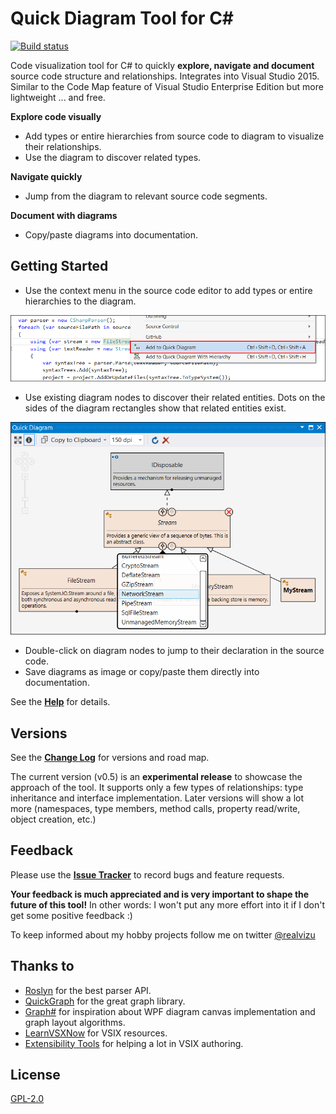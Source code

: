 # Quick Diagram Tool for C# #
[![Build status](https://ci.appveyor.com/api/projects/status/sw2picivqnv5buj8?svg=true)](https://ci.appveyor.com/project/realvizu/softvis)

Code visualization tool for C# to quickly **explore, navigate and document** source code structure and relationships. 
Integrates into Visual Studio 2015.
Similar to the Code Map feature of Visual Studio Enterprise Edition but more lightweight ... and free.

**Explore code visually**
* Add types or entire hierarchies from source code to diagram to visualize their relationships.
* Use the diagram to discover related types.

**Navigate quickly**
* Jump from the diagram to relevant source code segments.

**Document with diagrams**
* Copy/paste diagrams into documentation.
 

<!-- Update the VS Gallery link after you upload the VSIX-->
<!-- Download this extension from the [VS Gallery](https://visualstudiogallery.msdn.microsoft.com/[GuidFromGallery])
or get the [CI build](http://vsixgallery.com/extension/7481ead5-87e4-4ac0-86d1-317e7adab60c/). -->

## Getting Started
* Use the context menu in the source code editor to add types or entire hierarchies to the diagram.

![Add To Quick Diagram](images/doc/help/AddToQuickDiagramContextMenuItem.png)

* Use existing diagram nodes to discover their related entities. Dots on the sides of the diagram rectangles show that related entities exist.

![Show Related Entities Large](images/doc/help/ShowRelatedEntitiesLarge.png)

* Double-click on diagram nodes to jump to their declaration in the source code.
* Save diagrams as image or copy/paste them directly into documentation.

See the [**Help**](Help.md) for details.

## Versions
See the [**Change Log**](CHANGELOG.md) for versions and road map.

The current version (v0.5) is an **experimental release** to showcase the approach of the tool. It supports only a few types of relationships: type inheritance and interface implementation. Later versions will show a lot more (namespaces, type members, method calls, property read/write, object creation, etc.)

## Feedback
Please use the [**Issue Tracker**](https://github.com/realvizu/QuickDiagram/issues) to record bugs and feature requests.

**Your feedback is much appreciated and is very important to shape the future of this tool!**
In other words: I won't put any more effort into it if I don't get some positive feedback :)

To keep informed about my hobby projects follow me on twitter [@realvizu](https://twitter.com/realvizu)

## Thanks to 
* [Roslyn](https://github.com/dotnet/roslyn) for the best parser API.
* [QuickGraph](https://quickgraph.codeplex.com/) for the great graph library.
* [Graph#](http://graphsharp.codeplex.com/) for inspiration about WPF diagram canvas implementation and graph layout algorithms.
* [LearnVSXNow](https://learnvsxnow.codeplex.com/) for VSIX resources.
* [Extensibility Tools](https://marketplace.visualstudio.com/items?itemName=MadsKristensen.ExtensibilityTools) for helping a lot in VSIX authoring.

## License
[GPL-2.0](LICENSE)
